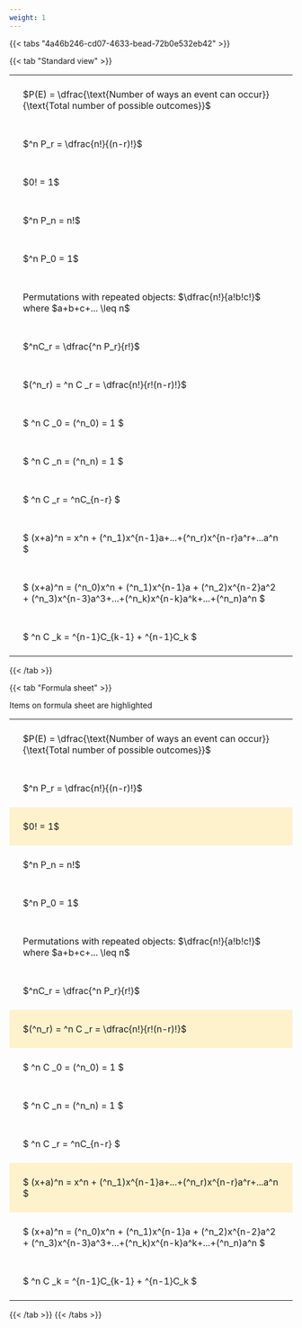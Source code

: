 ```yaml
---
weight: 1
---
```


{{< tabs "4a46b246-cd07-4633-bead-72b0e532eb42" >}}

{{< tab "Standard view" >}}

<style type="text/css">
#T_eeca6 th.col_heading {
  text-align: left;
  font-size: 1em;
}
#T_eeca6 td {
  text-align: left;
  font-size: 1em;
  padding: 1.5em;
}
</style>
<table id="T_eeca6">
  <thead>
  </thead>
  <tbody>
    <tr>
      <td id="T_eeca6_row0_col0" class="data row0 col0" >$P(E) = \dfrac{\text{Number of ways an event can occur}}{\text{Total number of possible outcomes}}$</td>
    </tr>
    <tr>
      <td id="T_eeca6_row1_col0" class="data row1 col0" >$^n P_r = \dfrac{n!}{(n-r)!}$</td>
    </tr>
    <tr>
      <td id="T_eeca6_row2_col0" class="data row2 col0" >$0! = 1$</td>
    </tr>
    <tr>
      <td id="T_eeca6_row3_col0" class="data row3 col0" >$^n P_n = n!$</td>
    </tr>
    <tr>
      <td id="T_eeca6_row4_col0" class="data row4 col0" >$^n P_0 = 1$</td>
    </tr>
    <tr>
      <td id="T_eeca6_row5_col0" class="data row5 col0" >Permutations with repeated objects: $\dfrac{n!}{a!b!c!}$ where $a+b+c+... \leq n$</td>
    </tr>
    <tr>
      <td id="T_eeca6_row6_col0" class="data row6 col0" >$^nC_r = \dfrac{^n P_r}{r!}$</td>
    </tr>
    <tr>
      <td id="T_eeca6_row7_col0" class="data row7 col0" >$(^n_r) = ^n C _r = \dfrac{n!}{r!(n-r)!}$</td>
    </tr>
    <tr>
      <td id="T_eeca6_row8_col0" class="data row8 col0" >$ ^n C _0 = (^n_0) = 1 $</td>
    </tr>
    <tr>
      <td id="T_eeca6_row9_col0" class="data row9 col0" >$ ^n C _n = (^n_n) = 1 $</td>
    </tr>
    <tr>
      <td id="T_eeca6_row10_col0" class="data row10 col0" >$ ^n C _r = ^nC_{n-r} $</td>
    </tr>
    <tr>
      <td id="T_eeca6_row11_col0" class="data row11 col0" >$ (x+a)^n = x^n + (^n_1)x^{n-1}a+...+(^n_r)x^{n-r}a^r+...a^n    $</td>
    </tr>
    <tr>
      <td id="T_eeca6_row12_col0" class="data row12 col0" >$ (x+a)^n = (^n_0)x^n + (^n_1)x^{n-1}a + (^n_2)x^{n-2}a^2 + (^n_3)x^{n-3}a^3+...+(^n_k)x^{n-k}a^k+...+(^n_n)a^n $</td>
    </tr>
    <tr>
      <td id="T_eeca6_row13_col0" class="data row13 col0" >$ ^n C _k = ^{n-1}C_{k-1} + ^{n-1}C_k $</td>
    </tr>
  </tbody>
</table>
{{< /tab >}}

{{< tab "Formula sheet" >}}

Items on formula sheet are highlighted 
<br>
<style type="text/css">
#T_dc6d4 th.col_heading {
  text-align: left;
  font-size: 1em;
}
#T_dc6d4 td {
  text-align: left;
  font-size: 1em;
  padding: 1.5em;
}
#T_dc6d4_row0_col0, #T_dc6d4_row1_col0, #T_dc6d4_row3_col0, #T_dc6d4_row4_col0, #T_dc6d4_row5_col0, #T_dc6d4_row6_col0, #T_dc6d4_row8_col0, #T_dc6d4_row9_col0, #T_dc6d4_row10_col0, #T_dc6d4_row12_col0, #T_dc6d4_row13_col0 {
  background-color: rgba(0,0,0,0);
}
#T_dc6d4_row2_col0, #T_dc6d4_row7_col0, #T_dc6d4_row11_col0 {
  background-color: rgba(255,194,10, 0.2);
}
</style>
<table id="T_dc6d4">
  <thead>
  </thead>
  <tbody>
    <tr>
      <td id="T_dc6d4_row0_col0" class="data row0 col0" >$P(E) = \dfrac{\text{Number of ways an event can occur}}{\text{Total number of possible outcomes}}$</td>
    </tr>
    <tr>
      <td id="T_dc6d4_row1_col0" class="data row1 col0" >$^n P_r = \dfrac{n!}{(n-r)!}$</td>
    </tr>
    <tr>
      <td id="T_dc6d4_row2_col0" class="data row2 col0" >$0! = 1$</td>
    </tr>
    <tr>
      <td id="T_dc6d4_row3_col0" class="data row3 col0" >$^n P_n = n!$</td>
    </tr>
    <tr>
      <td id="T_dc6d4_row4_col0" class="data row4 col0" >$^n P_0 = 1$</td>
    </tr>
    <tr>
      <td id="T_dc6d4_row5_col0" class="data row5 col0" >Permutations with repeated objects: $\dfrac{n!}{a!b!c!}$ where $a+b+c+... \leq n$</td>
    </tr>
    <tr>
      <td id="T_dc6d4_row6_col0" class="data row6 col0" >$^nC_r = \dfrac{^n P_r}{r!}$</td>
    </tr>
    <tr>
      <td id="T_dc6d4_row7_col0" class="data row7 col0" >$(^n_r) = ^n C _r = \dfrac{n!}{r!(n-r)!}$</td>
    </tr>
    <tr>
      <td id="T_dc6d4_row8_col0" class="data row8 col0" >$ ^n C _0 = (^n_0) = 1 $</td>
    </tr>
    <tr>
      <td id="T_dc6d4_row9_col0" class="data row9 col0" >$ ^n C _n = (^n_n) = 1 $</td>
    </tr>
    <tr>
      <td id="T_dc6d4_row10_col0" class="data row10 col0" >$ ^n C _r = ^nC_{n-r} $</td>
    </tr>
    <tr>
      <td id="T_dc6d4_row11_col0" class="data row11 col0" >$ (x+a)^n = x^n + (^n_1)x^{n-1}a+...+(^n_r)x^{n-r}a^r+...a^n    $</td>
    </tr>
    <tr>
      <td id="T_dc6d4_row12_col0" class="data row12 col0" >$ (x+a)^n = (^n_0)x^n + (^n_1)x^{n-1}a + (^n_2)x^{n-2}a^2 + (^n_3)x^{n-3}a^3+...+(^n_k)x^{n-k}a^k+...+(^n_n)a^n $</td>
    </tr>
    <tr>
      <td id="T_dc6d4_row13_col0" class="data row13 col0" >$ ^n C _k = ^{n-1}C_{k-1} + ^{n-1}C_k $</td>
    </tr>
  </tbody>
</table>
{{< /tab >}}
{{< /tabs >}}